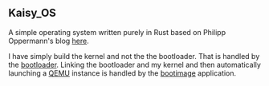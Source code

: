 
## Kaisy_OS

A simple operating system written purely in Rust based on Philipp Oppermann's blog 
[here](https://os.phil-opp.com/).

I have simply build the kernel and not the the bootloader. That is handled by the [bootloader](https://crates.io/crates/bootloader). Linking the bootloader and my kernel and then automatically launching a [QEMU](https://www.qemu.org/) instance is handled by the [bootimage](https://github.com/rust-osdev/bootimage) application.